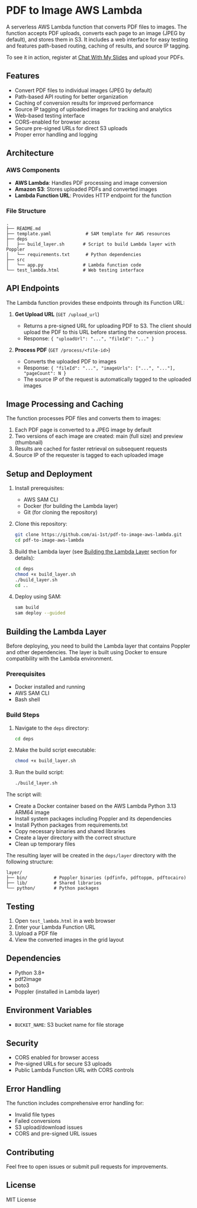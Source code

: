 # PDF to Image AWS Lambda

A serverless AWS Lambda function that converts PDF files to images. The function accepts PDF uploads, converts each page to an image (JPEG by default), and stores them in S3. It includes a web interface for easy testing and features path-based routing, caching of results, and source IP tagging.

To see it in action, register at [Chat With My Slides](https://chat-with-my-slides.com) and upload your PDFs.

## Features

- Convert PDF files to individual images (JPEG by default)
- Path-based API routing for better organization
- Caching of conversion results for improved performance
- Source IP tagging of uploaded images for tracking and analytics
- Web-based testing interface
- CORS-enabled for browser access
- Secure pre-signed URLs for direct S3 uploads
- Proper error handling and logging

## Architecture

### AWS Components
- **AWS Lambda**: Handles PDF processing and image conversion
- **Amazon S3**: Stores uploaded PDFs and converted images
- **Lambda Function URL**: Provides HTTP endpoint for the function

### File Structure
```
.
├── README.md
├── template.yaml             # SAM template for AWS resources
├── deps
│   ├── build_layer.sh       # Script to build Lambda layer with Poppler
│   └── requirements.txt      # Python dependencies
├── src
│   └── app.py               # Lambda function code
└── test_lambda.html         # Web testing interface
```

## API Endpoints

The Lambda function provides these endpoints through its Function URL:

1. **Get Upload URL** (`GET /upload_url`)
   - Returns a pre-signed URL for uploading PDF to S3. The client should upload the PDF to this URL before starting the conversion process.
   - Response: `{ "uploadUrl": "...", "fileId": "..." }`

2. **Process PDF** (`GET /process/<file-id>`)
   - Converts the uploaded PDF to images
   - Response: `{ "fileId": "...", "imageUrls": ["...", "..."], "pageCount": N }`
   - The source IP of the request is automatically tagged to the uploaded images

## Image Processing and Caching

The function processes PDF files and converts them to images:
1. Each PDF page is converted to a JPEG image by default
2. Two versions of each image are created: main (full size) and preview (thumbnail)
3. Results are cached for faster retrieval on subsequent requests
4. Source IP of the requester is tagged to each uploaded image

## Setup and Deployment

1. Install prerequisites:
   - AWS SAM CLI
   - Docker (for building the Lambda layer)
   - Git (for cloning the repository)

2. Clone this repository:
   ```bash
   git clone https://github.com/ai-1st/pdf-to-image-aws-lambda.git
   cd pdf-to-image-aws-lambda
   ```

3. Build the Lambda layer (see [Building the Lambda Layer](#building-the-lambda-layer) section for details):
   ```bash
   cd deps
   chmod +x build_layer.sh
   ./build_layer.sh
   cd ..
   ```

4. Deploy using SAM:
   ```bash
   sam build
   sam deploy --guided
   ```

## Building the Lambda Layer

Before deploying, you need to build the Lambda layer that contains Poppler and other dependencies. The layer is built using Docker to ensure compatibility with the Lambda environment.

### Prerequisites
- Docker installed and running
- AWS SAM CLI
- Bash shell

### Build Steps

1. Navigate to the `deps` directory:
   ```bash
   cd deps
   ```

2. Make the build script executable:
   ```bash
   chmod +x build_layer.sh
   ```

3. Run the build script:
   ```bash
   ./build_layer.sh
   ```

The script will:
- Create a Docker container based on the AWS Lambda Python 3.13 ARM64 image
- Install system packages including Poppler and its dependencies
- Install Python packages from requirements.txt
- Copy necessary binaries and shared libraries
- Create a layer directory with the correct structure
- Clean up temporary files

The resulting layer will be created in the `deps/layer` directory with the following structure:
```
layer/
├── bin/          # Poppler binaries (pdfinfo, pdftoppm, pdftocairo)
├── lib/          # Shared libraries
└── python/       # Python packages
```

## Testing

1. Open `test_lambda.html` in a web browser
2. Enter your Lambda Function URL
3. Upload a PDF file
4. View the converted images in the grid layout

## Dependencies

- Python 3.8+
- pdf2image
- boto3
- Poppler (installed in Lambda layer)

## Environment Variables

- `BUCKET_NAME`: S3 bucket name for file storage

## Security

- CORS enabled for browser access
- Pre-signed URLs for secure S3 uploads
- Public Lambda Function URL with CORS controls

## Error Handling

The function includes comprehensive error handling for:
- Invalid file types
- Failed conversions
- S3 upload/download issues
- CORS and pre-signed URL issues

## Contributing

Feel free to open issues or submit pull requests for improvements.

## License

MIT License
